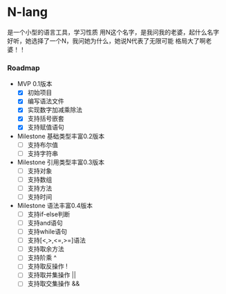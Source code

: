 # N-lang
是一个小型的语言工具，学习性质
用N这个名字，是我问我的老婆，起什么名字好听，她选择了一个N，我问她为什么，她说N代表了无限可能
格局大了啊老婆！！

### Roadmap

 - MVP 0.1版本
    - [x] 初始项目
    - [x] 编写语法文件
    - [x] 实现数字加减乘除法
    - [x] 支持括号嵌套
    - [x] 支持赋值语句
 - Milestone 基础类型丰富0.2版本
    - [ ] 支持布尔值
    - [ ] 支持字符串
 - Milestone 引用类型丰富0.3版本
    - [ ] 支持对象
    - [ ] 支持数组
    - [ ] 支持方法
    - [ ] 支持时间
 - Milestone 语法丰富0.4版本
    - [ ] 支持if-else判断
    - [ ] 支持and语句
    - [ ] 支持while语句
    - [ ] 支持[<,>,<=,>=]语法
    - [ ] 支持取余方法
    - [ ] 支持阶乘 ^
    - [ ] 支持取反操作 !
    - [ ] 支持取并集操作 ||
    - [ ] 支持取交集操作 &&
